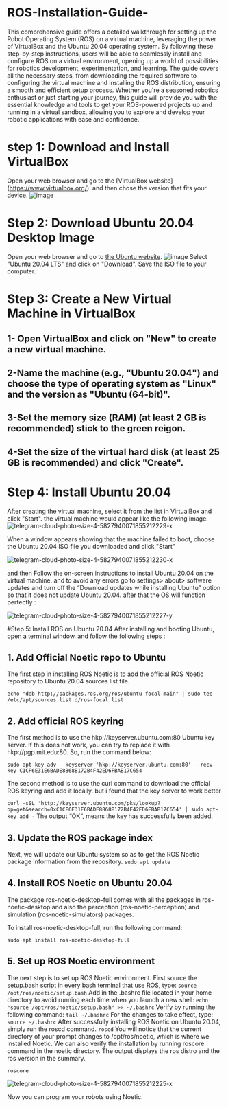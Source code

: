 # ROS-Installation-Guide-
This comprehensive guide offers a detailed walkthrough for setting up the Robot Operating System (ROS) on a virtual machine, leveraging the power of VirtualBox and the Ubuntu 20.04 operating system. By following these step-by-step instructions, users will be able to seamlessly install and configure ROS on a virtual environment, opening up a world of possibilities for robotics development, experimentation, and learning. The guide covers all the necessary steps, from downloading the required software to configuring the virtual machine and installing the ROS distribution, ensuring a smooth and efficient setup process. Whether you're a seasoned robotics enthusiast or just starting your journey, this guide will provide you with the essential knowledge and tools to get your ROS-powered projects up and running in a virtual sandbox, allowing you to explore and develop your robotic applications with ease and confidence.


# step 1: Download and Install VirtualBox
Open your web browser and go to the [VirtualBox website] (https://www.virtualbox.org/). and then chose the version that fits your device.
![image](https://github.com/user-attachments/assets/cb0b96a3-4985-4bcd-b789-d323f6832cff)


# Step 2: Download Ubuntu 20.04 Desktop Image
Open your web browser and go to [the Ubuntu website](https://ubuntu.com/download/desktop).
![image](https://github.com/user-attachments/assets/d9c1603f-6b22-403b-920b-6e1f3f1f7c00)
Select "Ubuntu 20.04 LTS" and click on "Download".
Save the ISO file to your computer.

# Step 3: Create a New Virtual Machine in VirtualBox
## 1- Open VirtualBox and click on "New" to create a new virtual machine.
## 2-Name the machine (e.g., "Ubuntu 20.04") and choose the type of operating system as "Linux" and the version as "Ubuntu (64-bit)".
## 3-Set the memory size (RAM) (at least 2 GB is recommended) stick to the green reigon.
## 4-Set the size of the virtual hard disk (at least 25 GB is recommended) and click "Create".

# Step 4: Install Ubuntu 20.04
After creating the virtual machine, select it from the list in VirtualBox and click "Start".
the virtual machine would appear like the following image:
![telegram-cloud-photo-size-4-5827940071855212229-x](https://github.com/user-attachments/assets/fb923c05-915f-4b1f-a087-32c69f468fe0)


When a window appears showing that the machine failed to boot, choose the Ubuntu 20.04 ISO file you downloaded and click "Start"


![telegram-cloud-photo-size-4-5827940071855212230-x](https://github.com/user-attachments/assets/7c2c8759-c12c-4bb5-b23b-16cacaff1521)

and then Follow the on-screen instructions to install Ubuntu 20.04 on the virtual machine. and to avoid any errors go to settings> about> software updates and turn off the “Download updates while installing Ubuntu” option so that it does not update Ubuntu 20.04.
after that the OS will function perfectly :

![telegram-cloud-photo-size-4-5827940071855212227-y](https://github.com/user-attachments/assets/be868bc4-0590-4e89-9b81-c812b8e0265f)

#Step 5: Install ROS on Ubuntu 20.04
After installing and booting Ubuntu, open a terminal window. and follow the following steps :
## 1. Add Official Noetic repo to Ubuntu
The first step in installing ROS Noetic is to add the official ROS Noetic repository to Ubuntu 20.04 sources list file.

``` echo "deb http://packages.ros.org/ros/ubuntu focal main" | sudo tee /etc/apt/sources.list.d/ros-focal.list ```
## 2. Add official ROS keyring
The first method is to use the hkp://keyserver.ubuntu.com:80 Ubuntu key server. If this does not work, you can try to replace it with hkp://pgp.mit.edu:80. So, run the command below:

``` sudo apt-key adv --keyserver 'hkp://keyserver.ubuntu.com:80' --recv-key C1CF6E31E6BADE8868B172B4F42ED6FBAB17C654 ```

The second method is to use the curl command to download the official ROS keyring and add it locally. but i found that the key server to work better

``` curl -sSL 'http://keyserver.ubuntu.com/pks/lookup?op=get&search=0xC1CF6E31E6BADE8868B172B4F42ED6FBAB17C654' | sudo apt-key add - ```
The output “OK”,  means the key has successfully been added.

## 3. Update the ROS package index
Next, we will update our Ubuntu system so as to get the ROS Noetic package information from the repository.
``` sudo apt update ```
## 4. Install ROS Noetic on Ubuntu 20.04
The package ros-noetic-desktop-full comes with all the packages in ros-noetic-desktop and also the perception (ros-noetic-perception) and simulation (ros-noetic-simulators) packages.

To install ros-noetic-desktop-full, run the following command:

``` sudo apt install ros-noetic-desktop-full ```
## 5. Set up ROS Noetic environment
The next step is to set up ROS Noetic environment. First source the setup.bash script in every bash terminal that use ROS, type:
``` source /opt/ros/noetic/setup.bash ```
Add in the .bashrc file located in your home directory to avoid running each time when you launch a new shell:
``` echo "source /opt/ros/noetic/setup.bash" >> ~/.bashrc ```
Verify by running the following command:
``` tail ~/.bashrc ```
For the changes to take effect, type:
``` source ~/.bashrc ```
After successfully installing ROS Noetic on Ubuntu 20.04, simply run the roscd command.
``` roscd ```
You will notice that the current directory of your prompt changes to  /opt/ros/noetic, which is where we installed Noetic.
We can also verify the installation by running roscore command in the noetic directory.  The output displays the ros distro and the ros version in the summary. 

```roscore```


![telegram-cloud-photo-size-4-5827940071855212225-x](https://github.com/user-attachments/assets/8c646c48-8724-4843-8eee-a61ffbc8d1ab)

Now you can program your robots using Noetic.


